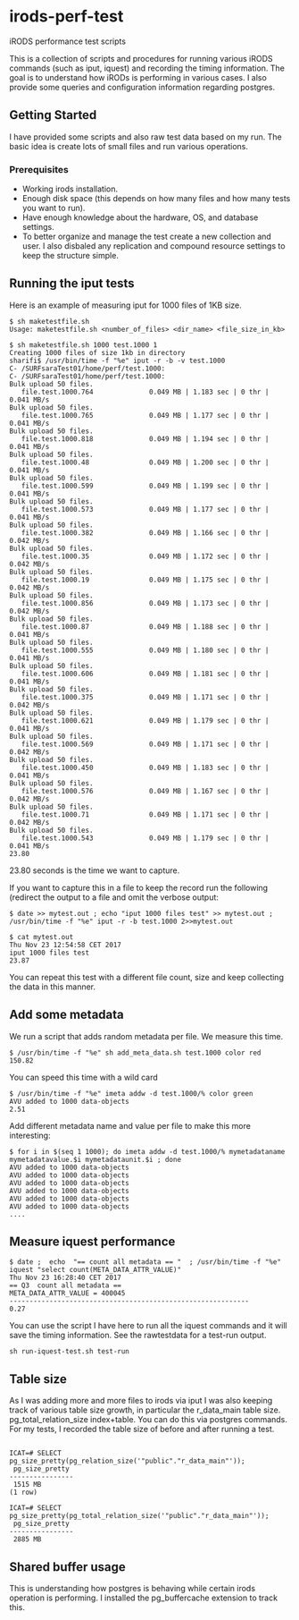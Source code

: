 # irods-perf-test
iRODS performance test scripts

This is a collection of scripts and procedures for running various iRODS commands (such as iput, iquest) and recording the timing information. The goal is to understand how iRODs is performing in various cases. I also provide some queries and configuration information regarding postgres. 

## Getting Started
I have provided some scripts and also raw test data based on my run. The basic idea is create lots of small files and run various operations. 

### Prerequisites
* Working irods installation. 
* Enough disk space (this depends on how many files and how many tests you want to run). 
* Have enough knowledge about the hardware, OS, and database settings. 
* To better organize and manage the test create a new collection and user. I also disbaled any replication and compound resource settings to keep the structure simple. 

## Running the iput tests

Here is an example of measuring iput for 1000 files of 1KB size. 

```
$ sh maketestfile.sh 
Usage: maketestfile.sh <number_of_files> <dir_name> <file_size_in_kb>

$ sh maketestfile.sh 1000 test.1000 1
Creating 1000 files of size 1kb in directory
sharifi$ /usr/bin/time -f "%e" iput -r -b -v test.1000 
C- /SURFsaraTest01/home/perf/test.1000:
C- /SURFsaraTest01/home/perf/test.1000:
Bulk upload 50 files.
   file.test.1000.764              0.049 MB | 1.183 sec | 0 thr |  0.041 MB/s
Bulk upload 50 files.
   file.test.1000.765              0.049 MB | 1.177 sec | 0 thr |  0.041 MB/s
Bulk upload 50 files.
   file.test.1000.818              0.049 MB | 1.194 sec | 0 thr |  0.041 MB/s
Bulk upload 50 files.
   file.test.1000.48               0.049 MB | 1.200 sec | 0 thr |  0.041 MB/s
Bulk upload 50 files.
   file.test.1000.599              0.049 MB | 1.199 sec | 0 thr |  0.041 MB/s
Bulk upload 50 files.
   file.test.1000.573              0.049 MB | 1.177 sec | 0 thr |  0.041 MB/s
Bulk upload 50 files.
   file.test.1000.382              0.049 MB | 1.166 sec | 0 thr |  0.042 MB/s
Bulk upload 50 files.
   file.test.1000.35               0.049 MB | 1.172 sec | 0 thr |  0.042 MB/s
Bulk upload 50 files.
   file.test.1000.19               0.049 MB | 1.175 sec | 0 thr |  0.042 MB/s
Bulk upload 50 files.
   file.test.1000.856              0.049 MB | 1.173 sec | 0 thr |  0.042 MB/s
Bulk upload 50 files.
   file.test.1000.87               0.049 MB | 1.188 sec | 0 thr |  0.041 MB/s
Bulk upload 50 files.
   file.test.1000.555              0.049 MB | 1.180 sec | 0 thr |  0.041 MB/s
Bulk upload 50 files.
   file.test.1000.606              0.049 MB | 1.181 sec | 0 thr |  0.041 MB/s
Bulk upload 50 files.
   file.test.1000.375              0.049 MB | 1.171 sec | 0 thr |  0.042 MB/s
Bulk upload 50 files.
   file.test.1000.621              0.049 MB | 1.179 sec | 0 thr |  0.041 MB/s
Bulk upload 50 files.
   file.test.1000.569              0.049 MB | 1.171 sec | 0 thr |  0.042 MB/s
Bulk upload 50 files.
   file.test.1000.450              0.049 MB | 1.183 sec | 0 thr |  0.041 MB/s
Bulk upload 50 files.
   file.test.1000.576              0.049 MB | 1.167 sec | 0 thr |  0.042 MB/s
Bulk upload 50 files.
   file.test.1000.71               0.049 MB | 1.171 sec | 0 thr |  0.042 MB/s
Bulk upload 50 files.
   file.test.1000.543              0.049 MB | 1.179 sec | 0 thr |  0.041 MB/s
23.80
```
23.80 seconds is the time we want to capture. 

If you want to capture this in a file to keep the record run the following (redirect the output to a file and omit the verbose output: 

``` 
$ date >> mytest.out ; echo "iput 1000 files test" >> mytest.out ; /usr/bin/time -f "%e" iput -r -b test.1000 2>>mytest.out 

$ cat mytest.out 
Thu Nov 23 12:54:58 CET 2017
iput 1000 files test
23.87
```
You can repeat this test with a different file count, size and keep collecting the data in this manner. 

## Add some metadata 

We run a script that adds random metadata per file. We measure this time. 
```
$ /usr/bin/time -f "%e" sh add_meta_data.sh test.1000 color red
150.82
```

You can speed this time with a wild card 

```
$ /usr/bin/time -f "%e" imeta addw -d test.1000/% color green 
AVU added to 1000 data-objects
2.51
```

Add different metadata name and value per file to make this more interesting: 

```
$ for i in $(seq 1 1000); do imeta addw -d test.1000/% mymetadataname mymetadatavalue.$i mymetadataunit.$i ; done
AVU added to 1000 data-objects
AVU added to 1000 data-objects
AVU added to 1000 data-objects
AVU added to 1000 data-objects
AVU added to 1000 data-objects
AVU added to 1000 data-objects
....

```
## Measure iquest performance 

```
$ date ;  echo  "== count all metadata == "  ; /usr/bin/time -f "%e" iquest "select count(META_DATA_ATTR_VALUE)"
Thu Nov 23 16:28:40 CET 2017
== Q3  count all metadata == 
META_DATA_ATTR_VALUE = 400045
------------------------------------------------------------
0.27
```

You can use the script I have here to run all the iquest commands and it will save the timing information. See the rawtestdata for a test-run output. 

```
sh run-iquest-test.sh test-run
```


## Table size 

As I was adding more and more files to irods via iput I was also keeping track of various table size growth, in particular the r_data_main table size. pg_total_relation_size index+table. You can do this via postgres commands. For my tests, I recorded the table size of before and after running a test. 

```

ICAT=# SELECT pg_size_pretty(pg_relation_size('"public"."r_data_main"'));
 pg_size_pretty 
----------------
 1515 MB
(1 row)

ICAT=# SELECT pg_size_pretty(pg_total_relation_size('"public"."r_data_main"'));
 pg_size_pretty 
----------------
 2885 MB
 ```
 ## Shared buffer usage 
 This is understanding how postgres is behaving while certain irods operation is performing. I installed the pg_buffercache extension to track this. 
